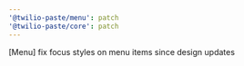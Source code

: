 ```yaml
---
'@twilio-paste/menu': patch
'@twilio-paste/core': patch
---
```


[Menu] fix focus styles on menu items since design updates
